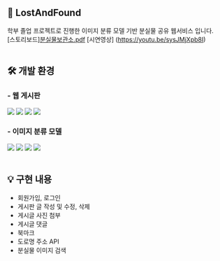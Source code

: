 ## 📌 LostAndFound
학부 졸업 프로젝트로 진행한 이미지 분류 모델 기반 분실물 공유 웹서비스 입니다. <br />
[스토리보드][분실물보관소.pdf](https://github.com/Leejj33/LostAndFound/files/10120882/default.pdf)
[시연영상] (https://youtu.be/sysJMjXpb8I) <br /> <br />

## 🛠 개발 환경
### - 웹 게시판
<img src="https://img.shields.io/badge/Eclipse IDE-2C2255?style=for-the-badge&logo=Eclipse IDE&logoColor=white"> <img src="https://img.shields.io/badge/JAVA / JSP-6DB33F?style=for-the-badge&logo=JAVA&logoColor=white"> <img src="https://img.shields.io/badge/Apache Tomcat-F8DC75?style=for-the-badge&logo=Apache Tomcat&logoColor=black"> <img src="https://img.shields.io/badge/MySQL-4479A1?style=for-the-badge&logo=MySQL&logoColor=white">

### - 이미지 분류 모델
<img src="https://img.shields.io/badge/Visual Studio Code-007ACC?style=for-the-badge&logo=Visual Studio Code&logoColor=white"> <img src="https://img.shields.io/badge/TensorFlow-FF6F00?style=for-the-badge&logo=TensorFlow&logoColor=white"> <img src="https://img.shields.io/badge/Anaconda-44A833?style=for-the-badge&logo=Anaconda&logoColor=white"> <img src="https://img.shields.io/badge/Teachable Machine-1E8CBE?style=for-the-badge&logo=Teachable Machine&logoColor=white"> <br /> <br />

## 💡 구현 내용
- 회원가입, 로그인
- 게시판 글 작성 및 수정, 삭제
- 게시글 사진 첨부
- 게시글 댓글
- 북마크
- 도로명 주소 API
- 분실물 이미지 검색


